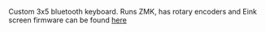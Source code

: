Custom 3x5 bluetooth keyboard. 
Runs ZMK, has rotary encoders and Eink screen
firmware can be found [here](https://github.com/gram-117/temper-zmk-config)
